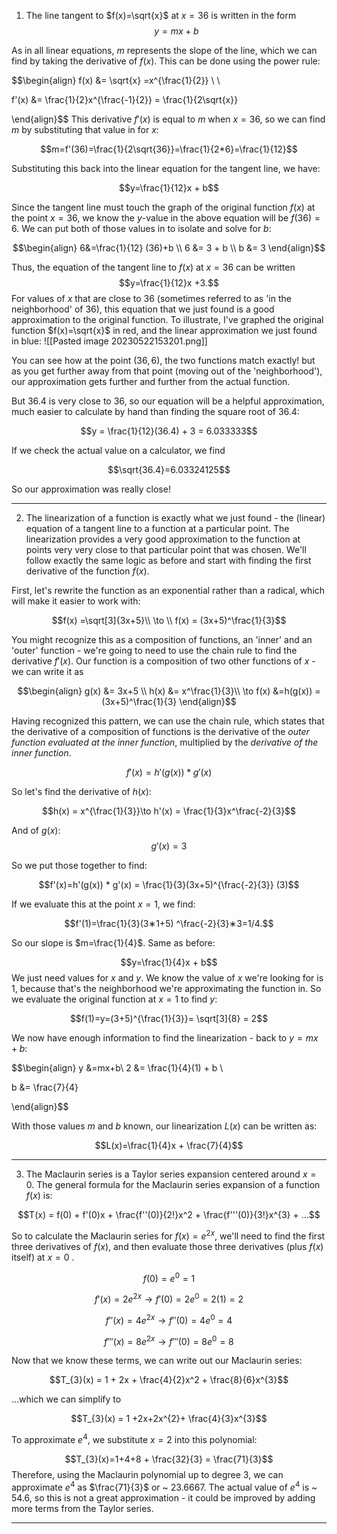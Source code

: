 1. The line tangent to $f(x)=\sqrt{x}$ at $x=36$ is written in the form 
$$y=mx+b$$

As in all linear equations, $m$ represents the slope of the line, which we can find by taking the derivative of $f(x)$. This can be done using the power rule:


$$\begin{align}
	f(x) &= \sqrt{x} =x^{\frac{1}{2}}
\\
\\

f'(x) &= \frac{1}{2}x^{\frac{-1}{2}} = \frac{1}{2\sqrt{x}}
	
\end{align}$$
This derivative $f'(x)$ is equal to $m$ when $x=36$, so we can find $m$ by substituting that value in for $x$:

$$m=f'(36)=\frac{1}{2\sqrt{36}}=\frac{1}{2*6}=\frac{1}{12}$$

Substituting this back into the linear equation for the tangent line, we have:


$$y=\frac{1}{12}x + b$$

Since the tangent line must touch the graph of the original function $f(x)$ at the point $x=36$, we know the $y$-value in the above equation will be $f(36)=6$. We can put both of those values in to isolate and solve for $b$:

$$\begin{align}
6&=\frac{1}{12} (36)+b \\ 
6 &= 3 + b \\ 
b &= 3
\end{align}$$

Thus, the equation of the tangent line to $f(x)$ at $x=36$ can be written$$y=\frac{1}{12}x +3.$$
For values of $x$ that are close to $36$ (sometimes referred to as 'in the neighborhood' of 36), this equation that we just found is a good approximation to the original function. To illustrate, I've graphed the original function $f(x)=\sqrt{x}$ in red, and the linear approximation we just found in blue:
![[Pasted image 20230522153201.png]]

You can see how at the point $(36,6)$, the two functions match exactly! but as you get further away from that point (moving out of the 'neighborhood'), our approximation gets further and further from the actual function.

But $36.4$ is very close to $36$, so our equation will be a helpful approximation, much easier to calculate by hand than finding the square root of 36.4:

$$y = \frac{1}{12}(36.4) + 3 = 6.033333$$

If we check the actual value on a calculator, we find

$$\sqrt{36.4}=6.03324125$$

So our approximation was really close! 

***


2. The linearization of a function is exactly what we just found - the (linear) equation of a tangent line to a function at a particular point. The linearization provides a very good approximation to the function at points very very close to that particular point that was chosen. We'll follow exactly the same logic as before and start with finding the first derivative of the function $f(x)$.

First, let's rewrite the function as an exponential rather than a radical, which will make it easier to work with:

$$f(x) =\sqrt[3]{3x+5}\\ \to \\  f(x) = (3x+5)^\frac{1}{3}$$

You might recognize this as a composition of functions, an 'inner' and an 'outer' function - we're going to need to use the chain rule to find the derivative $f'(x)$. Our function is a composition of two other functions of $x$ - we can write it as

$$\begin{align}
g(x) &= 3x+5 \\
h(x) &= x^\frac{1}{3}\\
\to f(x) &=h(g(x)) = (3x+5)^\frac{1}{3}
\end{align}$$

Having recognized this pattern, we can use the chain rule, which states that the derivative of a composition of functions is the derivative of the *outer function evaluated at the inner function*, multiplied by the *derivative of the inner function*.

$$f'(x) = h'(g(x)) * g'(x)$$

So let's find the derivative of $h(x)$:

$$h(x) = x^{\frac{1}{3}}\to h'(x) = \frac{1}{3}x^\frac{-2}{3}$$

And of $g(x)$:
$$g'(x) = 3$$

So we put those together to find:

$$f'(x)=h'(g(x)) * g'(x) = \frac{1}{3}(3x+5)^{\frac{-2}{3}} (3)$$


If we evaluate this at the point $x=1$, we find:

$$f'(1)=\frac{1}{3}(3∗1+5) ^\frac{-2}{3}∗3=1/4.$$

So our slope is $m=\frac{1}{4}$. Same as before:

$$y=\frac{1}{4}x + b$$
We just need values for $x$ and $y$. We know the value of $x$ we're looking for is 1, because that's the neighborhood we're approximating the function in. So we evaluate the original function at $x=1$ to find $y$:


$$f(1)=y=(3+5)^{\frac{1}{3}}= \sqrt[3]{8} = 2$$

We now have enough information to find the linearization - back to $y=mx+b$:

$$\begin{align}
y &=mx+b\\
2 &= \frac{1}{4}(1) + b \\ 

b &= \frac{7}{4}

\end{align}$$

With those values $m$ and $b$ known, our linearization $L(x)$ can be written as:

$$L(x)=\frac{1}{4}x + \frac{7}{4}$$


***

3. The Maclaurin series is a Taylor series expansion centered around $x = 0$. The general formula for the Maclaurin series expansion of a function $f(x)$ is:

$$T(x) = f(0) + f'(0)x + \frac{f''(0)}{2!}x^2 + \frac{f'''(0)}{3!}x^{3} + ...$$

So to calculate the Maclaurin series for $f(x)=e^{2x}$, we'll need to find the first three derivatives of $f(x)$, and then evaluate those three derivatives (plus $f(x)$ itself) at $x=0$ . 

$$f(0)=e^{0}=1$$

$$f'(x) =  2e^{2x} \to f'(0) = 2e^0 = 2(1) = 2$$

$$f''(x) =  4e^{2x} \to f''(0) = 4e^{0}= 4$$

$$f'''(x)= 8e^{2x} \to f'''(0)= 8e^0 = 8$$


Now that we know these terms, we can write out our Maclaurin series:

$$T_{3}(x) = 1 + 2x + \frac{4}{2}x^2 + \frac{8}{6}x^{3}$$

...which we can simplify to

$$T_{3}(x) =  1 +2x+2x^{2}+  \frac{4}{3}x^{3}$$

To approximate $e^4$, we substitute $x=2$ into this polynomial:

$$T_{3}(x)=1+4+8 + \frac{32}{3} = \frac{71}{3}$$
Therefore, using the Maclaurin polynomial up to degree 3, we can approximate $e^4$ as $\frac{71}{3}$ or ~ $23.6667$. The actual value of $e^{4}$ is ~ $54.6$, so this is not a great approximation - it could be improved by adding more terms from the Taylor series. 

***

